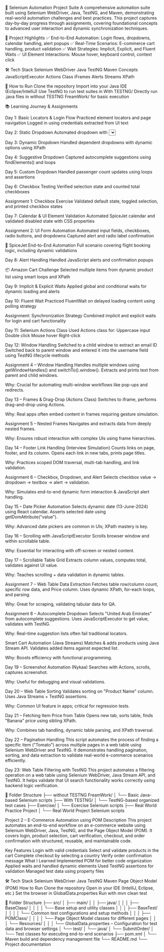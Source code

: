 🧪 Selenium Automation Project Suite
A comprehensive automation suite built using Selenium WebDriver, Java, TestNG, and Maven, demonstrating real-world automation challenges and best practices. This project captures day-by-day progress through assignments, covering foundational concepts to advanced user interaction and dynamic synchronization techniques.

📌 Project Highlights
✅ End-to-End Automation: Login flows, dropdowns, calendar handling, alert popups
✅ Real-Time Scenarios: E-commerce cart handling, product validation
✅ Wait Strategies: Implicit, Explicit, and Fluent Waits
✅ UI Element Interactions: Mouse hover, keyboard control, context click


🛠️ Tech Stack
Selenium WebDriver
Java
TestNG
Maven
Concepts
JavaScriptExecutor
Actions Class
iFrames
Alerts
Streams
XPath


🧭 How to Run
Clone the repository
Import into your Java IDE (Eclipse/IntelliJ)
Use TestNG to run test suites in With TESTNG/
Directly run .java files in without TESTNG FreamWork/ for basic execution

📚 Learning Journey & Assignments

Day 1: Basic Locators & Login Flow
Practiced element locators and page navigation
Logged in using credentials extracted from UI text

Day 2: Static Dropdown
Automated dropdown with <select> tag using the Select class

Day 3: Dynamic Dropdown
Handled dependent dropdowns with dynamic options using XPath

Day 4: Suggestive Dropdown
Captured autocomplete suggestions using findElements() and loops

Day 5: Custom Dropdown
Handled passenger count updates using loops and assertions

Day 6: Checkbox Testing
Verified selection state and counted total checkboxes

Assignment 1: Checkbox Exercise
Validated default state, toggled selection, and printed checkbox states

Day 7: Calendar & UI Element Validation
Automated SpiceJet calendar and validated disabled state with CSS properties

Assignment 2: UI Form Automation
Automated input fields, checkboxes, radio buttons, and dropdowns
Captured alert and radio label confirmation

🔁 SpiceJet End-to-End Automation
Full scenario covering flight booking logic, including dynamic validations

Day 8: Alert Handling
Handled JavaScript alerts and confirmation popups

📦 Amazon Cart Challenge
Selected multiple items from dynamic product list using smart loops and XPath

Day 9: Implicit & Explicit Waits
Applied global and conditional waits for dynamic loading and alerts

Day 10: Fluent Wait
Practiced FluentWait on delayed loading content using polling strategy

Assignment: Synchronization Strategy
Combined implicit and explicit waits for login and cart functionality

Day 11: Selenium Actions Class
Used Actions class for:
     Uppercase input
Double click
Mouse hover
Right-click

Day 12: Window Handling
Switched to a child window to extract an email ID
Switched back to parent window and entered it into the username field using TestNG lifecycle methods

Assignment 4 – Window Handling
Handles multiple windows using getWindowHandles() and switchTo().window().
Extracts and prints text from parent and child windows.

Why: Crucial for automating multi-window workflows like pop-ups and redirects.

Day 13 – Frames & Drag-Drop (Actions Class)
Switches to iframe, performs drag-and-drop using Actions.

Why: Real apps often embed content in frames requiring gesture simulation.

Assignment 5 – Nested Frames
Navigates and extracts data from deeply nested frames.

Why: Ensures robust interaction with complex UIs using frame hierarchies.

Day 14 – Footer Link Handling (Interview Simulation)
Counts links on page, footer, and its column.
Opens each link in new tabs, prints page titles.

Why: Practices scoped DOM traversal, multi-tab handling, and link validation.

Assignment 6 – Checkbox, Dropdown, and Alert
Selects checkbox value → dropdown → textbox → alert → validation.

Why: Simulates end-to-end dynamic form interaction & JavaScript alert handling.

Day 15 – Date Picker Automation
Selects dynamic date (13-June-2024) using React calendar.
Asserts selected date using getDomAttribute("value").

Why: Advanced date pickers are common in UIs; XPath mastery is key.

Day 16 – Scrolling with JavaScriptExecutor
Scrolls browser window and within scrollable table.

Why: Essential for interacting with off-screen or nested content.

Day 17 – Scrollable Table Grid
Extracts column values, computes total, validates against UI value.

Why: Teaches scrolling + data validation in dynamic tables.

Assignment 7 – Web Table Data Extraction
Fetches table row/column count, specific row data, and Price column.
Uses dynamic XPath, for-each loops, and parsing.

Why: Great for scraping, validating tabular data for QA.

Assignment 8 – Autocomplete Dropdown
Selects "United Arab Emirates" from autocomplete suggestions.
Uses JavaScriptExecutor to get value, validates with TestNG.

Why: Real-time suggestion lists often fail traditional locators.

Smart Cart Automation (Java Streams)
Matches & adds products using Java Stream API.
Validates added items against expected list.

Why: Boosts efficiency with functional programming.

Day 19 – Screenshot Automation (Nykaa)
Searches with Actions, scrolls, captures screenshot.

Why: Useful for debugging and visual validations.

Day 20 – Web Table Sorting
Validates sorting on "Product Name" column.
Uses Java Streams + TestNG assertions.

Why: Common UI feature in apps; critical for regression tests.

Day 21 – Fetching Item Price from Table
Opens new tab, sorts table, finds "Banana" price using sibling XPath.

Why: Combines tab handling, dynamic table parsing, and XPath traversal.

Day 22 – Pagination Handling
This script automates the process of finding a specific item ("Tomato") across multiple pages in a web table using Selenium WebDriver and TestNG.
It demonstrates handling pagination, sorting, and data extraction to validate real-world e-commerce scenarios efficiently.

Day 23: Web Table Filtering with TestNG
This project automates a filtering operation on a web table using Selenium WebDriver, Java Stream API, and TestNG.
It helps validate that UI search functionality works correctly using backend logic verification.

📁 Folder Structure
├── without TESTNG FreamWork/
│   └── Basic Java-based Selenium scripts
├── With TESTNG/
│   └── TestNG-based organized test cases
├── Exercise/
│   └── Ecercise Selenium scripts
├── Real World Practice Project
│   └── Real World Project Selenium scripts


Project 2 – E-Commerce Automation using POM
Description
This project automates an end-to-end workflow on an e-commerce website using Selenium WebDriver, Java, TestNG, and the Page Object Model (POM). It covers login, product selection, cart verification, checkout, and order confirmation with structured, reusable, and maintainable code.

Key Features
Login with valid credentials
Select and validate products in the cart
Complete checkout by selecting a country
Verify order confirmation message
What I Learned
Implemented POM for better code organization
Applied waits and handled dynamic elements
Used TestNG assertions for validation
Managed test data using property files

🛠️ Tech Stack
Selenium WebDriver
Java
TestNG
Maven
Page Object Model (POM)
How to Run
Clone the repository
Open in your IDE (IntelliJ, Eclipse, etc.)
Set the browser in GlobalData.properties
Run with mvn clean test

📁 Folder Structure
├── src/
│   ├── main/
│   │   ├── java/
│   │   │   ├── BaseClass/
│   │   │   │   └── Base setup and utility classes
│   │   │   ├── BaseTest/
│   │   │   │   └── Common test configurations and setup methods
│   │   │   ├── POMClass/
│   │   │   │   └── Page Object Model classes for different pages
│   │   │   └── Resources/
│   │   │       └── GlobalData.properties – Configuration for test data and browser settings
│   └── test/
│       └── java/
│           └── SubmitOrder/
│               └── Test classes for executing end-to-end scenarios
├── pom.xml
│   └── Maven build and dependency management file
└── README.md
    └── Project documentation
